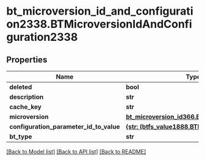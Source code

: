 # bt_microversion_id_and_configuration2338.BTMicroversionIdAndConfiguration2338

## Properties
Name | Type | Description | Notes
------------ | ------------- | ------------- | -------------
**deleted** | **bool** |  | [optional] 
**description** | **str** |  | [optional] 
**cache_key** | **str** |  | [optional] 
**microversion** | [**bt_microversion_id366.BTMicroversionId366**](BTMicroversionId366.md) |  | [optional] 
**configuration_parameter_id_to_value** | [**{str: (btfs_value1888.BTFSValue1888,)}**](BTFSValue1888.md) |  | [optional] 
**bt_type** | **str** |  | [optional] 

[[Back to Model list]](../README.md#documentation-for-models) [[Back to API list]](../README.md#documentation-for-api-endpoints) [[Back to README]](../README.md)


